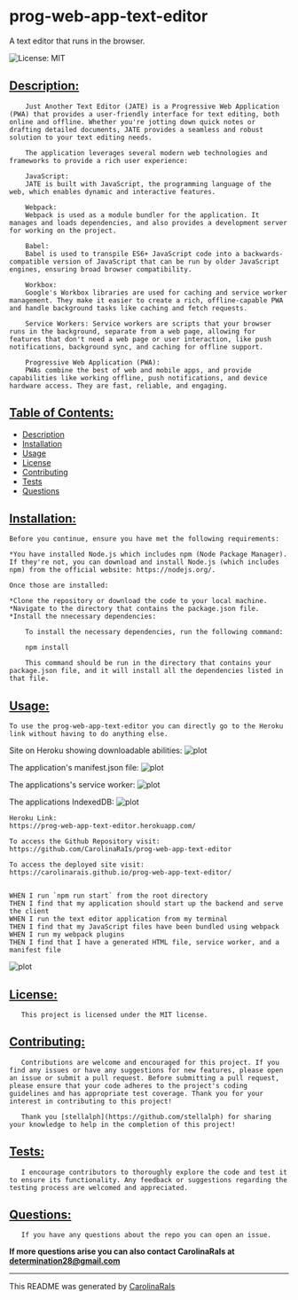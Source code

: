 # prog-web-app-text-editor
A text editor that runs in the browser.

![License: MIT](https://img.shields.io/badge/License-MIT-blue.svg)

## [Description:](#description)

        Just Another Text Editor (JATE) is a Progressive Web Application (PWA) that provides a user-friendly interface for text editing, both online and offline. Whether you're jotting down quick notes or drafting detailed documents, JATE provides a seamless and robust solution to your text editing needs.

        The application leverages several modern web technologies and frameworks to provide a rich user experience:

        JavaScript: 
        JATE is built with JavaScript, the programming language of the web, which enables dynamic and interactive features.

        Webpack: 
        Webpack is used as a module bundler for the application. It manages and loads dependencies, and also provides a development server for working on the project.

        Babel: 
        Babel is used to transpile ES6+ JavaScript code into a backwards-compatible version of JavaScript that can be run by older JavaScript engines, ensuring broad browser compatibility.

        Workbox: 
        Google's Workbox libraries are used for caching and service worker management. They make it easier to create a rich, offline-capable PWA and handle background tasks like caching and fetch requests.

        Service Workers: Service workers are scripts that your browser runs in the background, separate from a web page, allowing for features that don't need a web page or user interaction, like push notifications, background sync, and caching for offline support.

        Progressive Web Application (PWA): 
        PWAs combine the best of web and mobile apps, and provide capabilities like working offline, push notifications, and device hardware access. They are fast, reliable, and engaging.


## [Table of Contents:](#table-of-contents:)
   
- [Description](#description)
- [Installation](#installation)
- [Usage](#usage)
- [License](#license)
- [Contributing](#contributing)
- [Tests](#tests)
- [Questions](#questions)
   
## [Installation:](#installation:)

    Before you continue, ensure you have met the following requirements:

    *You have installed Node.js which includes npm (Node Package Manager). If they're not, you can download and install Node.js (which includes npm) from the official website: https://nodejs.org/.

    Once those are installed:

    *Clone the repository or download the code to your local machine.
    *Navigate to the directory that contains the package.json file.
    *Install the nnecessary dependencies:

        To install the necessary dependencies, run the following command:
        
        npm install
    
        This command should be run in the directory that contains your package.json file, and it will install all the dependencies listed in that file.
    
## [Usage:](#usage:)

    To use the prog-web-app-text-editor you can directly go to the Heroku link without having to do anything else. 

Site on Heroku showing downloadable abilities:
![plot](./Assets/PWA-heroku-install.png)

The application's manifest.json file:
![plot](./Assets/PWA-install-manifest.png)

The applications's service worker:
![plot](./Assets/PWA-app-registered-service-worker.png)

The applications IndexedDB:
![plot](./Assets/PWA-app-IndexedDB.png)

    Heroku Link:
    https://prog-web-app-text-editor.herokuapp.com/ 

    To access the Github Repository visit:
    https://github.com/CarolinaRaIs/prog-web-app-text-editor

    To access the deployed site visit:
    https://carolinarais.github.io/prog-web-app-text-editor/   

    
    WHEN I run `npm run start` from the root directory
    THEN I find that my application should start up the backend and serve the client
    WHEN I run the text editor application from my terminal
    THEN I find that my JavaScript files have been bundled using webpack
    WHEN I run my webpack plugins
    THEN I find that I have a generated HTML file, service worker, and a manifest file

![plot](./Assets/PWA-npm-start.png)

## [License:](#license:)

       This project is licensed under the MIT license.
   
## [Contributing:](#contributing:)

       Contributions are welcome and encouraged for this project. If you find any issues or have any suggestions for new features, please open an issue or submit a pull request. Before submitting a pull request, please ensure that your code adheres to the project's coding guidelines and has appropriate test coverage. Thank you for your interest in contributing to this project!  

       Thank you [stellalph](https://github.com/stellalph) for sharing your knowledge to help in the completion of this project!
   
## [Tests:](#tests:)

       I encourage contributors to thoroughly explore the code and test it to ensure its functionality. Any feedback or suggestions regarding the testing process are welcomed and appreciated.
   
## [Questions:](#questions:)

       If you have any questions about the repo you can open an issue.

**If more questions arise you can also contact CarolinaRaIs at determination28@gmail.com**
   
       
------------------------------------------------------------------------------------------------
   
This README was generated by [CarolinaRaIs](https://github.com/CarolinaRaIs)